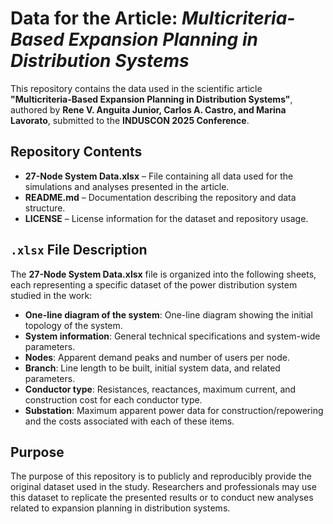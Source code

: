 # Data for the Article: *Multicriteria-Based Expansion Planning in Distribution Systems*

This repository contains the data used in the scientific article **"Multicriteria-Based Expansion Planning in Distribution Systems"**, authored by **Rene V. Anguita Junior, Carlos A. Castro, and Marina Lavorato**, submitted to the **INDUSCON 2025 Conference**.

## Repository Contents
- **27-Node System Data.xlsx** – File containing all data used for the simulations and analyses presented in the article.
- **README.md** – Documentation describing the repository and data structure.
- **LICENSE** – License information for the dataset and repository usage.

## `.xlsx` File Description
The **27-Node System Data.xlsx** file is organized into the following sheets, each representing a specific dataset of the power distribution system studied in the work:

- **One-line diagram of the system**: One-line diagram showing the initial topology of the system.
- **System information**: General technical specifications and system-wide parameters.
- **Nodes**: Apparent demand peaks and number of users per node.
- **Branch**: Line length to be built, initial system data, and related parameters.
- **Conductor type**: Resistances, reactances, maximum current, and construction cost for each conductor type.
- **Substation**: Maximum apparent power data for construction/repowering and the costs associated with each of these items.

## Purpose
The purpose of this repository is to publicly and reproducibly provide the original dataset used in the study. Researchers and professionals may use this dataset to replicate the presented results or to conduct new analyses related to expansion planning in distribution systems.
